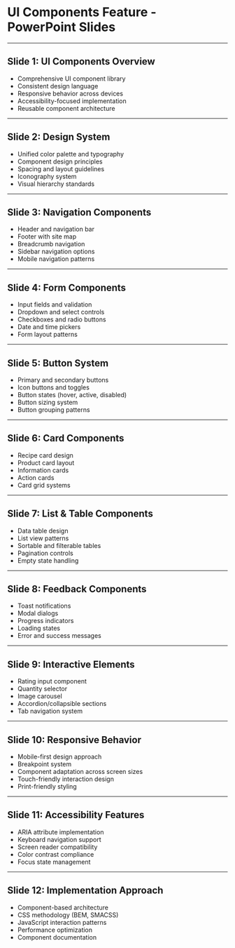 # UI Components Feature - PowerPoint Slides

---
## Slide 1: UI Components Overview
- Comprehensive UI component library
- Consistent design language
- Responsive behavior across devices
- Accessibility-focused implementation
- Reusable component architecture

---
## Slide 2: Design System
- Unified color palette and typography
- Component design principles
- Spacing and layout guidelines
- Iconography system
- Visual hierarchy standards

---
## Slide 3: Navigation Components
- Header and navigation bar
- Footer with site map
- Breadcrumb navigation
- Sidebar navigation options
- Mobile navigation patterns

---
## Slide 4: Form Components
- Input fields and validation
- Dropdown and select controls
- Checkboxes and radio buttons
- Date and time pickers
- Form layout patterns

---
## Slide 5: Button System
- Primary and secondary buttons
- Icon buttons and toggles
- Button states (hover, active, disabled)
- Button sizing system
- Button grouping patterns

---
## Slide 6: Card Components
- Recipe card design
- Product card layout
- Information cards
- Action cards
- Card grid systems

---
## Slide 7: List & Table Components
- Data table design
- List view patterns
- Sortable and filterable tables
- Pagination controls
- Empty state handling

---
## Slide 8: Feedback Components
- Toast notifications
- Modal dialogs
- Progress indicators
- Loading states
- Error and success messages

---
## Slide 9: Interactive Elements
- Rating input component
- Quantity selector
- Image carousel
- Accordion/collapsible sections
- Tab navigation system

---
## Slide 10: Responsive Behavior
- Mobile-first design approach
- Breakpoint system
- Component adaptation across screen sizes
- Touch-friendly interaction design
- Print-friendly styling

---
## Slide 11: Accessibility Features
- ARIA attribute implementation
- Keyboard navigation support
- Screen reader compatibility
- Color contrast compliance
- Focus state management

---
## Slide 12: Implementation Approach
- Component-based architecture
- CSS methodology (BEM, SMACSS)
- JavaScript interaction patterns
- Performance optimization
- Component documentation
